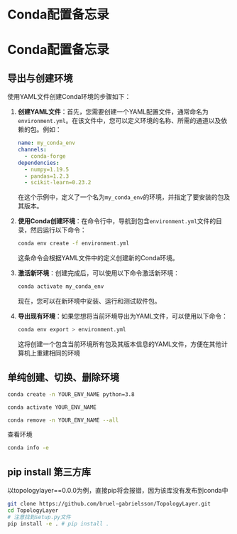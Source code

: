# Conda配置备忘录

# Conda配置备忘录
## 导出与创建环境
使用YAML文件创建Conda环境的步骤如下：

1. **创建YAML文件**：首先，您需要创建一个YAML配置文件，通常命名为`environment.yml`。在该文件中，您可以定义环境的名称、所需的通道以及依赖的包。例如：

   ```yaml
   name: my_conda_env
   channels:
     - conda-forge
   dependencies:
     - numpy=1.19.5
     - pandas=1.2.3
     - scikit-learn=0.23.2
   ```

   在这个示例中，定义了一个名为`my_conda_env`的环境，并指定了要安装的包及其版本。

2. **使用Conda创建环境**：在命令行中，导航到包含`environment.yml`文件的目录，然后运行以下命令：

   ```bash
   conda env create -f environment.yml
   ```

   这条命令会根据YAML文件中的定义创建新的Conda环境。

3. **激活新环境**：创建完成后，可以使用以下命令激活新环境：

   ```bash
   conda activate my_conda_env
   ```

   现在，您可以在新环境中安装、运行和测试软件包。

4. **导出现有环境**：如果您想将当前环境导出为YAML文件，可以使用以下命令：

   ```bash
   conda env export > environment.yml
   ```

   这将创建一个包含当前环境所有包及其版本信息的YAML文件，方便在其他计算机上重建相同的环境

## 单纯创建、切换、删除环境
```bash
conda create -n YOUR_ENV_NAME python=3.8
```

```bash
conda activate YOUR_ENV_NAME
```


```bash
conda remove -n YOUR_ENV_NAME --all
```

查看环境
```bash
conda info -e
```


## pip install 第三方库
以topologylayer==0.0.0为例，直接pip将会报错，因为该库没有发布到conda中

```bash
git clone https://github.com/bruel-gabrielsson/TopologyLayer.git
cd TopologyLayer
# 注意找到setup.py文件
pip install -e . # pip install .
```





